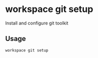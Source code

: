 # workspace git setup

Install and configure git toolkit

## Usage

```bash
workspace git setup
```


